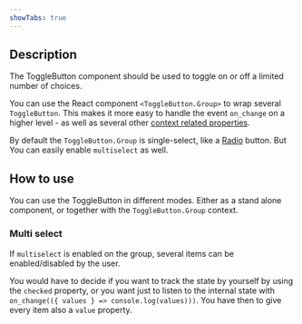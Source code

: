 ```yaml
---
showTabs: true
---
```


## Description

The ToggleButton component should be used to toggle on or off a limited number of choices.

You can use the React component `<ToggleButton.Group>` to wrap several `ToggleButton`. This makes it more easy to handle the event `on_change` on a higher level - as well as several other [context related properties](uilib/components/toggle-button/properties).

By default the `ToggleButton.Group` is single-select, like a [Radio](/uilib/components/radio) button. But You can easily enable `multiselect` as well.

## How to use

You can use the ToggleButton in different modes. Either as a stand alone component, or together with the `ToggleButton.Group` context.

### Multi select

If `multiselect` is enabled on the group, several items can be enabled/disabled by the user.

You would have to decide if you want to track the state by yourself by using the `checked` property, or you want just to listen to the internal state with `on_change(({ values } => console.log(values)))`. You have then to give every item also a `value` property.
